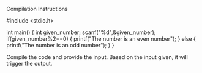 Compilation Instructions
<!--Start of the code-->
#include <stdio.h>
<!--Main Function-->
int main() {
    <!--Variable Declaration-->
    int given_number;
    <!--To read variable/input-->
    scanf("%d",&given_number);
    <!--Conditional statement to check if a number is Even or Odd and to print the appropriate result-->
    if(given_number%2==0)
    {
        printf("The number is an even number");
    }
    else
    {
        printf("The number is an odd number");
    }
}
<!--End of the code-->

Compile the code and provide the input. Based on the input given, it will trigger the output.
